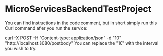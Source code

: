 # MicroServicesBackendTestProject

You can find instructions in the code comment, but in short simply run this Curl command after you run the service:

curl -X POST -H "Content-type: application/json" -d "10" "http://localhost:8080/postbody"
You can replace the "10" with the interval you wish to try.
